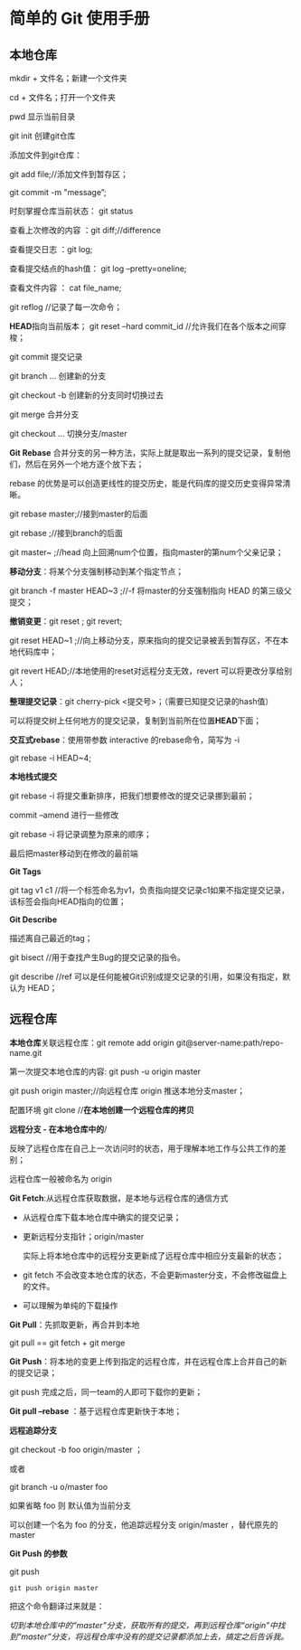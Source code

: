# 简单的 Git 使用手册

## 本地仓库

mkdir + 文件名；新建一个文件夹

cd + 文件名；打开一个文件夹

pwd 显示当前目录

git init 创建git仓库

添加文件到git仓库：

git add file;//添加文件到暂存区；

 git commit -m "message”;

时刻掌握仓库当前状态： git status 

查看上次修改的内容 ：git diff;//difference

查看提交日志 ：git log;

查看提交结点的hash值： git log –pretty=oneline;

查看文件内容 ： cat file_name;

git reflog //记录了每一次命令；

**HEAD**指向当前版本； git reset –hard commit_id //允许我们在各个版本之间穿梭；

git commit 提交记录

git branch … 创建新的分支

git checkout -b <your- branch-name> 创建新的分支同时切换过去

git merge <branch name > 合并分支

git checkout … 切换分支/master

**Git Rebase** 合并分支的另一种方法，实际上就是取出一系列的提交记录，复制他们，然后在另外一个地方逐个放下去；

rebase 的优势是可以创造更线性的提交历史，能是代码库的提交历史变得异常清晰。

git rebase master;//接到master的后面

git rebase <branch>;//接到branch的后面

git master~<num> ;//head 向上回溯num个位置，指向master的第num个父亲记录；

**移动分支**：将某个分支强制移动到某个指定节点；

git branch -f master HEAD~3 ;//-f  将master的分支强制指向 HEAD 的第三级父提交；

**撤销变更**：git reset ; git revert;

git reset HEAD~1 ;//向上移动分支，原来指向的提交记录被丢到暂存区，不在本地代码库中；

git revert HEAD;//本地使用的reset对远程分支无效，revert 可以将更改分享给别人；

**整理提交记录**：git cherry-pick <提交号>；（需要已知提交记录的hash值）

可以将提交树上任何地方的提交记录，复制到当前所在位置**HEAD**下面；

**交互式rebase**：使用带参数 interactive 的rebase命令，简写为 -i

git rebase -i HEAD~4;

**本地栈式提交**

git rebase -i 将提交重新排序，把我们想要修改的提交记录挪到最前；

commit –amend 进行一些修改

git rebase -i 将记录调整为原来的顺序；

最后把master移动到在修改的最前端

**Git Tags** 

git tag v1 c1 //将一个标签命名为v1，负责指向提交记录c1如果不指定提交记录，该标签会指向HEAD指向的位置；

**Git Describe**

描述离自己最近的tag；

git bisect //用于查找产生Bug的提交记录的指令。

git describe <ref> //ref 可以是任何能被Git识别成提交记录的引用，如果没有指定，默认为 HEAD；

## 远程仓库

**本地仓库**关联远程仓库：git remote add origin git@server-name:path/repo-name.git

第一次提交本地仓库的内容: git push -u origin master

git push origin master;//向远程仓库 origin 推送本地分支master；

配置环境 git clone //**在本地创建一个远程仓库的拷贝** 

**远程分支 - 在本地仓库中的**<remote name>/<branch name>

反映了远程仓库在自己上一次访问时的状态，用于理解本地工作与公共工作的差别；

远程仓库一般被命名为 origin

**Git Fetch**:从远程仓库获取数据，是本地与远程仓库的通信方式

- 从远程仓库下载本地仓库中确实的提交记录；

- 更新远程分支指针；origin/master

    实际上将本地仓库中的远程分支更新成了远程仓库中相应分支最新的状态；

- git fetch 不会改变本地仓库的状态，不会更新master分支，不会修改磁盘上的文件。

- 可以理解为单纯的下载操作

**Git Pull**：先抓取更新，再合并到本地

git pull ==  git fetch + git merge 

**Git Push**：将本地的变更上传到指定的远程仓库，并在远程仓库上合并自己的新的提交记录；

git push 完成之后，同一team的人即可下载你的更新；

**Git pull –rebase** ：基于远程仓库更新快于本地；

**远程追踪分支** 

git checkout -b foo origin/master ；

或者

git branch -u o/master foo

如果省略 foo 则 默认值为当前分支

可以创建一个名为 foo 的分支，他追踪远程分支 origin/master ，替代原先的 master

**Git Push 的参数**

git push <remote> <place>

```
git push origin master
```

把这个命令翻译过来就是：

*切到本地仓库中的“master”分支，获取所有的提交，再到远程仓库“origin”中找到“master”分支，将远程仓库中没有的提交记录都添加上去，搞定之后告诉我。*




